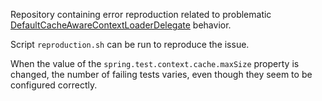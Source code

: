 Repository containing error reproduction related to
problematic [DefaultCacheAwareContextLoaderDelegate](https://github.com/spring-projects/spring-framework/blob/main/spring-test/src/main/java/org/springframework/test/context/cache/DefaultCacheAwareContextLoaderDelegate.java)
behavior.

Script `reproduction.sh` can be run to reproduce the issue.

When the value of the `spring.test.context.cache.maxSize` property is changed, the number of failing tests varies, even
though they seem to be configured correctly.
